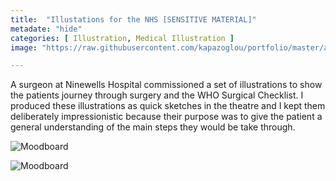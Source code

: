 ```yaml
---
title:  "Illustations for the NHS [SENSITIVE MATERIAL]"
metadate: "hide"
categories: [ Illustration, Medical Illustration ]
image: "https://raw.githubusercontent.com/kapazoglou/portfolio/master/assets/images/item/Study29.jpg"

---
```


A surgeon at Ninewells Hospital commissioned a set of illustrations to show the patients journey through surgery and the WHO Surgical Checklist. I produced these illustrations as quick sketches in the theatre and I kept them deliberately impressionistic because their purpose was to give the patient a general understanding of the main steps they would be take through.

![Moodboard](https://raw.githubusercontent.com/kapazoglou/portfolio/master/assets/images/item/2014_Masters_Show_poster.jpg)

![Moodboard](https://raw.githubusercontent.com/kapazoglou/portfolio/master/assets/images/item/med_1.png)
